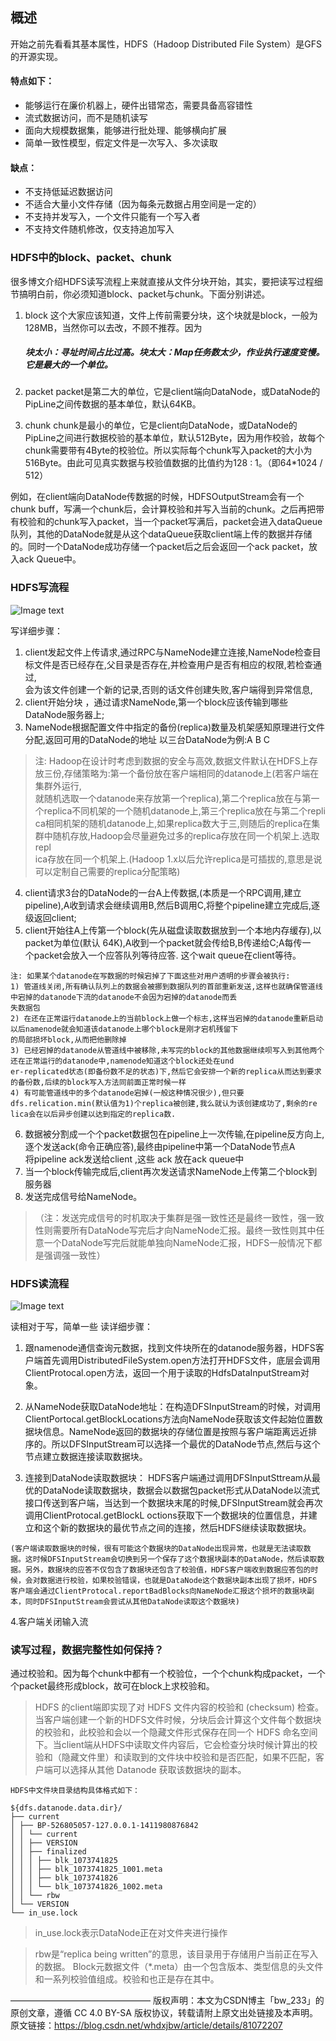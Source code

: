 ## 概述
开始之前先看看其基本属性，HDFS（Hadoop Distributed File System）是GFS的开源实现。

#### 特点如下：

*  能够运行在廉价机器上，硬件出错常态，需要具备高容错性
* 流式数据访问，而不是随机读写
* 面向大规模数据集，能够进行批处理、能够横向扩展
* 简单一致性模型，假定文件是一次写入、多次读取
#### 缺点：

* 不支持低延迟数据访问
* 不适合大量小文件存储（因为每条元数据占用空间是一定的）
* 不支持并发写入，一个文件只能有一个写入者
* 不支持文件随机修改，仅支持追加写入
### HDFS中的block、packet、chunk

很多博文介绍HDFS读写流程上来就直接从文件分块开始，其实，要把读写过程细节搞明白前，你必须知道block、packet与chunk。下面分别讲述。

1. block
这个大家应该知道，文件上传前需要分块，这个块就是block，一般为128MB，当然你可以去改，不顾不推荐。因为
    ##### 块太小：寻址时间占比过高。块太大：Map任务数太少，作业执行速度变慢。它是最大的一个单位。

2. packet
packet是第二大的单位，它是client端向DataNode，或DataNode的PipLine之间传数据的基本单位，默认64KB。

3. chunk
chunk是最小的单位，它是client向DataNode，或DataNode的PipLine之间进行数据校验的基本单位，默认512Byte，因为用作校验，故每个chunk需要带有4Byte的校验位。所以实际每个chunk写入packet的大小为516Byte。由此可见真实数据与校验值数据的比值约为128 : 1。（即64*1024 / 512）

例如，在client端向DataNode传数据的时候，HDFSOutputStream会有一个chunk buff，写满一个chunk后，会计算校验和并写入当前的chunk。之后再把带有校验和的chunk写入packet，当一个packet写满后，packet会进入dataQueue队列，其他的DataNode就是从这个dataQueue获取client端上传的数据并存储的。同时一个DataNode成功存储一个packet后之后会返回一个ack packet，放入ack Queue中。

### HDFS写流程

![Image text](https://github.com/1367379258/BigDataEd/blob/master/hadoop/photo/HDFS%E5%86%99%E6%B5%81%E7%A8%8B.jpg)

写详细步骤：
1. client发起文件上传请求,通过RPC与NameNode建立连接,NameNode检查目标文件是否已经存在,父目录是否存在,并检查用户是否有相应的权限,若检查通过,  
会为该文件创建一个新的记录,否则的话文件创建失败,客户端得到异常信息,  
2. client开始分块 ，通过请求NameNode,第一个block应该传输到哪些DataNode服务器上;  
3. NameNode根据配置文件中指定的备份(replica)数量及机架感知原理进行文件分配,返回可用的DataNode的地址 以三台DataNode为例:A B C  
> 注: Hadoop在设计时考虑到数据的安全与高效,数据文件默认在HDFS上存放三份,存储策略为:第一个备份放在客户端相同的datanode上(若客户端在集群外运行,  
	就随机选取一个datanode来存放第一个replica),第二个replica放在与第一个replica不同机架的一个随机datanode上,第三个replica放在与第二个repli  
	ca相同机架的随机datanode上,如果replica数大于三,则随后的replica在集群中随机存放,Hadoop会尽量避免过多的replica存放在同一个机架上.选取repl  
	ica存放在同一个机架上.(Hadoop 1.x以后允许replica是可插拔的,意思是说可以定制自己需要的replica分配策略)  

4. client请求3台的DataNode的一台A上传数据,(本质是一个RPC调用,建立pipeline),A收到请求会继续调用B,然后B调用C,将整个pipeline建立完成后,逐  
级返回client;  
5. client开始往A上传第一个block(先从磁盘读取数据放到一个本地内存缓存),以packet为单位(默认 64K),A收到一个packet就会传给B,B传递给C;A每传一  
个packet会放入一个应答队列等待应答.   这个wait queue在client等待。
>	
	注: 如果某个datanode在写数据的时候宕掉了下面这些对用户透明的步骤会被执行:  
	1) 管道线关闭,所有确认队列上的数据会被挪到数据队列的首部重新发送,这样也就确保管道线中宕掉的datanode下流的datanode不会因为宕掉的datanode而丢  
	失数据包  
	2) 在还在正常运行datanode上的当前block上做一个标志,这样当宕掉的datanode重新启动以后namenode就会知道该datanode上哪个block是刚才宕机残留下  
	的局部损坏block,从而把他删除掉  
	3) 已经宕掉的datanode从管道线中被移除,未写完的block的其他数据继续呗写入到其他两个还在正常运行的datanode中,namenode知道这个block还处在und  
	er-replicated状态(即备份数不足的状态)下,然后它会安排一个新的replica从而达到要求的备份数,后续的block写入方法同前面正常时候一样  
	4) 有可能管道线中的多个datanode宕掉(一般这种情况很少),但只要dfs.relication.min(默认值为1)个replica被创建,我么就认为该创建成功了,剩余的re  
	lica会在以后异步创建以达到指定的replica数.  
6. 数据被分割成一个个packet数据包在pipeline上一次传输,在pipeline反方向上,逐个发送ack(命令正确应答),最终由pipeline中第一个DataNode节点A  
	将pipeline ack发送给client  ,这些 ack 放在ack queue中
7. 当一个block传输完成后,client再次发送请求NameNode上传第二个block到服务器  
7. 发送完成信号给NameNode。
> （注：发送完成信号的时机取决于集群是强一致性还是最终一致性，强一致性则需要所有DataNode写完后才向NameNode汇报。最终一致性则其中任意一个DataNode写完后就能单独向NameNode汇报，HDFS一般情况下都是强调强一致性）


### HDFS读流程

![Image text](https://github.com/1367379258/BigDataEd/blob/master/hadoop/photo/HDFS%E8%AF%BB%E6%B5%81%E7%A8%8B.jpg)

读相对于写，简单一些
读详细步骤：

1. 跟namenode通信查询元数据，找到文件块所在的datanode服务器，HDFS客户端首先调用DistributedFileSystem.open方法打开HDFS文件，底层会调用ClientProtocal.open方法，返回一个用于读取的HdfsDataInputStream对象。

2. 从NameNode获取DataNode地址：在构造DFSInputStream的时候，对调用ClientPortocal.getBlockLocations方法向NameNode获取该文件起始位置数据块信息。NameNode返回的数据块的存储位置是按照与客户端距离远近排序的。所以DFSInputStream可以选择一个最优的DataNode节点,然后与这个节点建立数据连接读取数据块。

3. 连接到DataNode读取数据块：
HDFS客户端通过调用DFSInputSttream从最优的DataNode读取数据块，数据会以数据包packet形式从DataNode以流式接口传送到客户端，当达到一个数据块末尾的时候,DFSInputStream就会再次调用ClientProtocal.getBlockL
octions获取下一个数据块的位置信息，并建立和这个新的数据块的最优节点之间的连接，然后HDFS继续读取数据块。

>
	(客户端读取数据块的时候，很有可能这个数据块的DataNode出现异常，也就是无法读取数据。这时候DFSInputStream会切换到另一个保存了这个数据块副本的DataNode，然后读取数据。另外，数据块的应答不仅包含了数据块还包含了校验值，HDFS客户端收到数据应答包的时候，会对数据进行校验，如果校验错误，也就是DataNode这个数据块副本出现了损坏，HDFS
	客户端会通过ClientProtocal.reportBadBlocks向NameNode汇报这个损坏的数据块副本，同时DFSInputStream会尝试从其他DataNode读取这个数据块)

4.客户端关闭输入流

### 读写过程，数据完整性如何保持？
通过校验和。因为每个chunk中都有一个校验位，一个个chunk构成packet，一个个packet最终形成block，故可在block上求校验和。

> HDFS 的client端即实现了对 HDFS 文件内容的校验和 (checksum) 检查。当客户端创建一个新的HDFS文件时候，分块后会计算这个文件每个数据块的校验和，此校验和会以一个隐藏文件形式保存在同一个 HDFS 命名空间下。当client端从HDFS中读取文件内容后，它会检查分块时候计算出的校验和（隐藏文件里）和读取到的文件块中校验和是否匹配，如果不匹配，客户端可以选择从其他 Datanode 获取该数据块的副本。

> 
	HDFS中文件块目录结构具体格式如下：

	${dfs.datanode.data.dir}/
	├── current
	│ ├── BP-526805057-127.0.0.1-1411980876842
	│ │ └── current
	│ │ ├── VERSION
	│ │ ├── finalized
	│ │ │ ├── blk_1073741825
	│ │ │ ├── blk_1073741825_1001.meta
	│ │ │ ├── blk_1073741826
	│ │ │ └── blk_1073741826_1002.meta
	│ │ └── rbw
	│ └── VERSION
	└── in_use.lock

> in_use.lock表示DataNode正在对文件夹进行操作

> rbw是“replica being written”的意思，该目录用于存储用户当前正在写入的数据。
	Block元数据文件（*.meta）由一个包含版本、类型信息的头文件和一系列校验值组成。校验和也正是存在其中。


————————————————
版权声明：本文为CSDN博主「bw_233」的原创文章，遵循 CC 4.0 BY-SA 版权协议，转载请附上原文出处链接及本声明。
原文链接：https://blog.csdn.net/whdxjbw/article/details/81072207